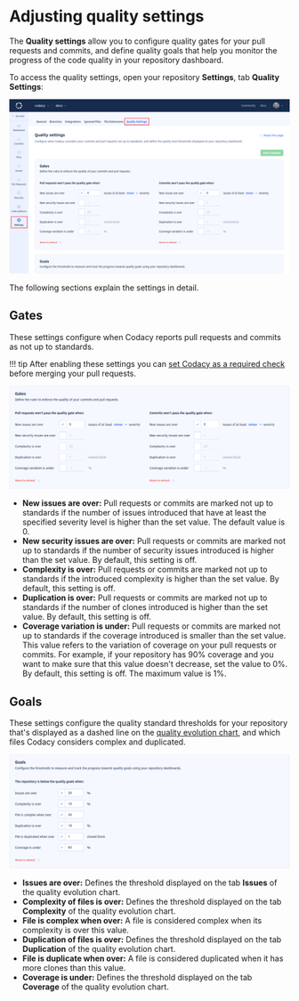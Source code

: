 # Adjusting quality settings

The **Quality settings** allow you to configure quality gates for your pull requests and commits, and define quality goals that help you monitor the progress of the code quality in your repository dashboard.

To access the quality settings, open your repository **Settings**, tab **Quality Settings**:

![Quality settings](images/quality-settings.png)

The following sections explain the settings in detail.

## Gates

These settings configure when Codacy reports pull requests and commits as not up to standards.

!!! tip
    After enabling these settings you can [set Codacy as a required check](../faq/repositories/how-do-i-set-codacy-as-a-required-check-to-merge-prs.md) before merging your pull requests.

![Quality gates](images/quality-settings-gates.png)

-   **New issues are over:** Pull requests or commits are marked not up to standards if the number of issues introduced that have at least the specified severity level is higher than the set value. The default value is 0.
-   **New security issues are over:** Pull requests or commits are marked not up to standards if the number of security issues introduced is higher than the set value. By default, this setting is off.
-   **Complexity is over:** Pull requests or commits are marked not up to standards if the introduced complexity is higher than the set value. By default, this setting is off.
-   **Duplication is over:** Pull requests or commits are marked not up to standards if the number of clones introduced is higher than the set value. By default, this setting is off.
-   **Coverage variation is under:** Pull requests or commits are marked not up to standards if the coverage introduced is smaller than the set value. This value refers to the variation of coverage on your pull requests or commits. For example, if your repository has 90% coverage and you want to make sure that this value doesn't decrease, set the value to 0%. By default, this setting is off. The maximum value is 1%.

## Goals

These settings configure the quality standard thresholds for your repository that's displayed as a dashed line on the [quality evolution chart](../repositories/repository-dashboard.md#quality-evolution-chart), and which files Codacy considers complex and duplicated.

![Quality settings for the repository](images/quality-settings-goals.png)

-   **Issues are over:** Defines the threshold displayed on the tab **Issues** of the quality evolution chart.
-   **Complexity of files is over:** Defines the threshold displayed on the tab **Complexity** of the quality evolution chart.
-   **File is complex when over:** A file is considered complex when its complexity is over this value.
-   **Duplication of files is over:** Defines the threshold displayed on the tab **Duplication** of the quality evolution chart.
-   **File is duplicate when over:** A file is considered duplicated when it has more clones than this value.
-   **Coverage is under:** Defines the threshold displayed on the tab **Coverage** of the quality evolution chart.
